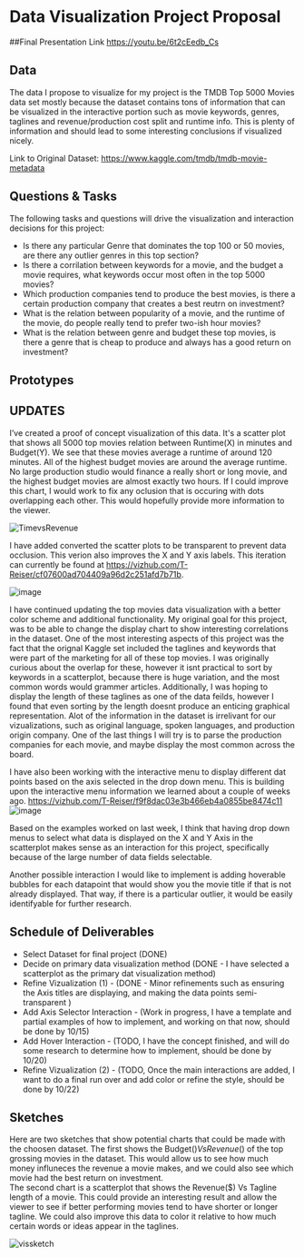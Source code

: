# Data Visualization Project Proposal

##Final Presentation Link
https://youtu.be/6t2cEedb_Cs

## Data

The data I propose to visualize for my project is the TMDB Top 5000 Movies data set mostly because the dataset contains tons of information that can be visualized in the interactive portion such as movie keywords, genres, taglines and revenue/production cost split and runtime info. This is plenty of information and should lead to some interesting conclusions if visualized nicely.

Link to Original Dataset: https://www.kaggle.com/tmdb/tmdb-movie-metadata

## Questions & Tasks

The following tasks and questions will drive the visualization and interaction decisions for this project:

 * Is there any particular Genre that dominates the top 100 or 50 movies, are there any outlier genres in this top section?
 * Is there a corrilation between keywords for a movie, and the budget a movie requires, what keywords occur most often in the top 5000 movies?
 * Which production companies tend to produce the best movies, is there a certain production company that creates a best reutrn on investment?
 * What is the relation between popularity of a movie, and the runtime of the movie, do people really tend to prefer two-ish hour movies?
 * What is the relation between genre and budget these top movies, is there a genre that is cheap to produce and always has a good return on investment?

## Prototypes

## UPDATES

I’ve created a proof of concept visualization of this data. It's a scatter plot that shows all 5000 top movies relation between Runtime(X) in minutes and Budget(Y). We see that these movies average a runtime of around 120 minutes. All of the highest budget movies are around the average runtime. No large production studio would finance a really short or long movie, and the highest budget movies are almost exactly two hours. If I could improve this chart, I would work to fix any oclusion that is occuring with dots overlapping each other. This would hopefully provide more information to the viewer.


![TimevsRevenue](https://user-images.githubusercontent.com/44755928/134382327-76104927-3718-4496-96a1-bf448ae94763.PNG)

I have added converted the scatter plots to be transparent to prevent data occlusion. This verion also improves the X and Y axis labels. This iteration can currently be found at https://vizhub.com/T-Reiser/cf07600ad704409a96d2c251afd7b71b.

![image](https://user-images.githubusercontent.com/44755928/139132621-fa5113a2-7570-4963-9742-80b108016d24.png)

I have continued updating the top movies data visualization with a better color scheme and additional functionality. My original goal for this project, was to be able to change the display chart to show interesting correlations in the dataset. One of the most interesting aspects of this project was the fact that the orignal Kaggle set included the taglines and keywords that were part of the marketing for all of these top movies. I was originally curious about the overlap for these, however it isnt practical to sort by keywords in a scatterplot, because there is huge variation, and the most common words would grammer articles. Additionally, I was hoping to display the length of these taglines as one of the data feilds, however I found that even sorting by the length doesnt produce an enticing graphical representation. Alot of the information in the dataset is irrelivant for our vizualizations, such as original language, spoken languages, and production origin company. One of the last things I will try is to parse the production companies for each movie, and maybe display the most common across the board. 

I have also been working with the interactive menu to display different dat points based on the axis selected in the drop down menu. This is building upon the interactive menu information we learned about a couple of weeks ago. https://vizhub.com/T-Reiser/f9f8dac03e3b466eb4a0855be8474c11
![image](https://user-images.githubusercontent.com/44755928/139162343-98709205-2e90-44ca-8577-1e525f9a77e0.png)

Based on the examples worked on last week, I think that having drop down menus to select what data is displayed on the X and Y Axis in the scatterplot makes sense as an interaction for this project, specifically because of the large number of data fields selectable.

Another possible interaction I would like to implement is adding hoverable bubbles for each datapoint that would show you the movie title if that is not already displayed. That way, if there is a particular outlier, it would be easily identifyable for further research.

## Schedule of Deliverables

* Select Dataset for final project (DONE)
* Decide on primary data visualization method (DONE - I have selected a scatterplot as the primary dat visualization method)
* Refine Vizualization (1) - (DONE - Minor refinements such as ensuring the Axis titles are displaying, and making the data points semi-transparent )
* Add Axis Selector Interaction - (Work in progress, I have a template and partial examples of how to implement, and working on that now, should be done by 10/15)
* Add Hover Interaction - (TODO, I have the concept finished, and will do some research to determine how to implement, should be done by 10/20)
* Refine Vizualization (2) - (TODO, Once the main interactions are added, I want to do a final run over and add color or refine the style, should be done by 10/22)

## Sketches

Here are two sketches that show potential charts that could be made with the choosen dataset. The first shows the Budget($) Vs Revenue($) of the top grossing movies in the dataset. This would allow us to see how much money influneces the revenue a movie makes, and we could also see which movie had the best return on investment.  
The second chart is a scatterplot that shows the Revenue($) Vs Tagline length of a movie. This could provide an interesting result and allow the viewer to see if better performing movies tend to have shorter or longer tagline. We could also improve this data to color it relative to how much certain words or ideas appear in the taglines. 

![vissketch](https://user-images.githubusercontent.com/44755928/134382090-286d9e1d-d209-49a9-91f8-89454eced42a.jpg)


